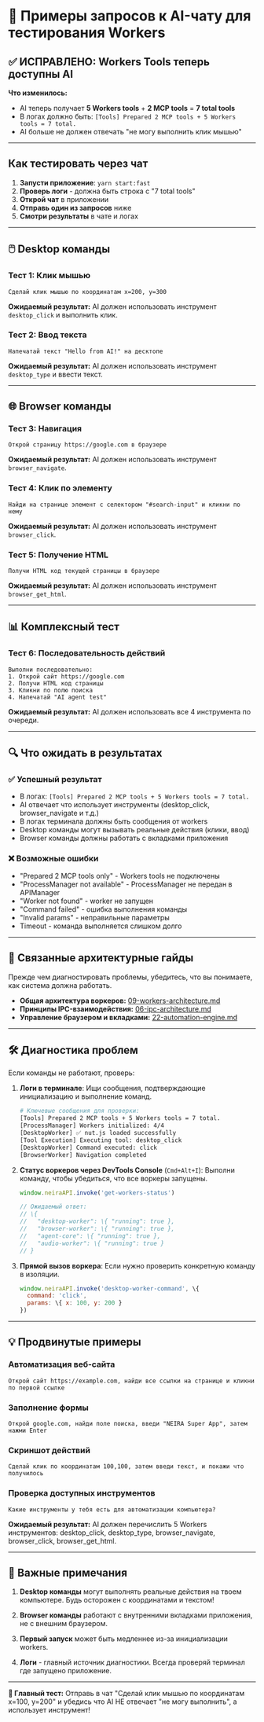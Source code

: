 # 🤖 Примеры запросов к AI-чату для тестирования Workers

## ✅ ИСПРАВЛЕНО: Workers Tools теперь доступны AI

**Что изменилось:**

- AI теперь получает **5 Workers tools** + **2 MCP tools** = **7 total tools**
- В логах должно быть: `[Tools] Prepared 2 MCP tools + 5 Workers tools = 7 total.`
- AI больше не должен отвечать "не могу выполнить клик мышью"

---

## Как тестировать через чат

1. **Запусти приложение**: `yarn start:fast`
2. **Проверь логи** - должна быть строка с "7 total tools"
3. **Открой чат** в приложении
4. **Отправь один из запросов** ниже
5. **Смотри результаты** в чате и логах

---

## 🖱️ Desktop команды

### Тест 1: Клик мышью

```
Сделай клик мышью по координатам x=200, y=300
```

**Ожидаемый результат:** AI должен использовать инструмент `desktop_click` и выполнить клик.

### Тест 2: Ввод текста

```
Напечатай текст "Hello from AI!" на десктопе
```

**Ожидаемый результат:** AI должен использовать инструмент `desktop_type` и ввести текст.

---

## 🌐 Browser команды

### Тест 3: Навигация

```
Открой страницу https://google.com в браузере
```

**Ожидаемый результат:** AI должен использовать инструмент `browser_navigate`.

### Тест 4: Клик по элементу

```
Найди на странице элемент с селектором "#search-input" и кликни по нему
```

**Ожидаемый результат:** AI должен использовать инструмент `browser_click`.

### Тест 5: Получение HTML

```
Получи HTML код текущей страницы в браузере
```

**Ожидаемый результат:** AI должен использовать инструмент `browser_get_html`.

---

## 📊 Комплексный тест

### Тест 6: Последовательность действий

```
Выполни последовательно:
1. Открой сайт https://google.com
2. Получи HTML код страницы
3. Кликни по полю поиска
4. Напечатай "AI agent test"
```

**Ожидаемый результат:** AI должен использовать все 4 инструмента по очереди.

---

## 🔍 Что ожидать в результатах

### ✅ Успешный результат

- В логах: `[Tools] Prepared 2 MCP tools + 5 Workers tools = 7 total.`
- AI отвечает что использует инструменты (desktop_click, browser_navigate и т.д.)
- В логах терминала должны быть сообщения от workers
- Desktop команды могут вызывать реальные действия (клики, ввод)
- Browser команды должны работать с вкладками приложения

### ❌ Возможные ошибки

- "Prepared 2 MCP tools only" - Workers tools не подключены
- "ProcessManager not available" - ProcessManager не передан в APIManager
- "Worker not found" - worker не запущен
- "Command failed" - ошибка выполнения команды
- "Invalid params" - неправильные параметры
- Timeout - команда выполняется слишком долго

---

## 🔗 Связанные архитектурные гайды

Прежде чем диагностировать проблемы, убедитесь, что вы понимаете, как система должна работать.

- **Общая архитектура воркеров:** [09-workers-architecture.md](/03-core-concepts/2-shell-core/09-workers-architecture)
- **Принципы IPC-взаимодействия:** [06-ipc-architecture.md](/03-core-concepts/2-shell-core/06-ipc-architecture)
- **Управление браузером и вкладками:** [22-automation-engine.md](/03-core-concepts/2-shell-core/22-automation-engine)

---

## 🛠️ Диагностика проблем

Если команды не работают, проверь:

1. **Логи в терминале**: Ищи сообщения, подтверждающие инициализацию и выполнение команд.

    ```bash
    # Ключевые сообщения для проверки:
    [Tools] Prepared 2 MCP tools + 5 Workers tools = 7 total.
    [ProcessManager] Workers initialized: 4/4
    [DesktopWorker] ✅ nut.js loaded successfully
    [Tool Execution] Executing tool: desktop_click
    [DesktopWorker] Command executed: click
    [BrowserWorker] Navigation completed
    ```

2. **Статус воркеров через DevTools Console** (`Cmd+Alt+I`): Выполни команду, чтобы убедиться, что все воркеры запущены.

    ```javascript
    window.neiraAPI.invoke('get-workers-status')

    // Ожидаемый ответ:
    // \{
    //   "desktop-worker": \{ "running": true },
    //   "browser-worker": \{ "running": true },
    //   "agent-core": \{ "running": true },
    //   "audio-worker": \{ "running": true }
    // }
    ```

3. **Прямой вызов воркера**: Если нужно проверить конкретную команду в изоляции.

    ```javascript
    window.neiraAPI.invoke('desktop-worker-command', \{
      command: 'click',
      params: \{ x: 100, y: 200 }
    })
    ```

---

## 💡 Продвинутые примеры

### Автоматизация веб-сайта

```
Открой сайт https://example.com, найди все ссылки на странице и кликни по первой ссылке
```

### Заполнение формы

```
Открой google.com, найди поле поиска, введи "NEIRA Super App", затем нажми Enter
```

### Скриншот действий

```
Сделай клик по координатам 100,100, затем введи текст, и покажи что получилось
```

### Проверка доступных инструментов

```
Какие инструменты у тебя есть для автоматизации компьютера?
```

**Ожидаемый результат:** AI должен перечислить 5 Workers инструментов: desktop_click, desktop_type, browser_navigate, browser_click, browser_get_html.

---

## 🚨 Важные примечания

1. **Desktop команды** могут выполнять реальные действия на твоем компьютере. Будь осторожен с координатами и текстом!

2. **Browser команды** работают с внутренними вкладками приложения, не с внешним браузером.

3. **Первый запуск** может быть медленнее из-за инициализации workers.

4. **Логи** - главный источник диагностики. Всегда проверяй терминал где запущено приложение.

---

**🎯 Главный тест:** Отправь в чат "Сделай клик мышью по координатам x=100, y=200" и убедись что AI НЕ отвечает "не могу выполнить", а использует инструмент!
